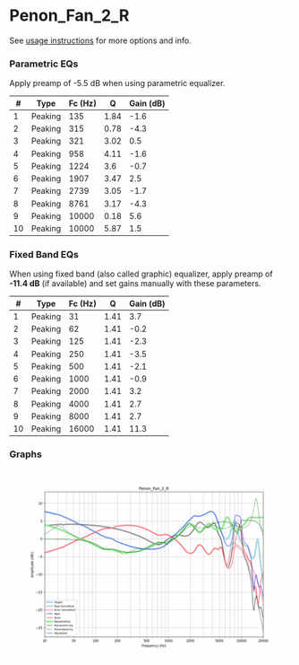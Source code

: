 # Penon_Fan_2_R
See [usage instructions](https://github.com/jaakkopasanen/AutoEq#usage) for more options and info.

### Parametric EQs
Apply preamp of -5.5 dB when using parametric equalizer.

|   # | Type    |   Fc (Hz) |    Q |   Gain (dB) |
|-----|---------|-----------|------|-------------|
|   1 | Peaking |       135 | 1.84 |        -1.6 |
|   2 | Peaking |       315 | 0.78 |        -4.3 |
|   3 | Peaking |       321 | 3.02 |         0.5 |
|   4 | Peaking |       958 | 4.11 |        -1.6 |
|   5 | Peaking |      1224 | 3.6  |        -0.7 |
|   6 | Peaking |      1907 | 3.47 |         2.5 |
|   7 | Peaking |      2739 | 3.05 |        -1.7 |
|   8 | Peaking |      8761 | 3.17 |        -4.3 |
|   9 | Peaking |     10000 | 0.18 |         5.6 |
|  10 | Peaking |     10000 | 5.87 |         1.5 |

### Fixed Band EQs
When using fixed band (also called graphic) equalizer, apply preamp of **-11.4 dB** (if available) and set gains manually with these parameters.

|   # | Type    |   Fc (Hz) |    Q |   Gain (dB) |
|-----|---------|-----------|------|-------------|
|   1 | Peaking |        31 | 1.41 |         3.7 |
|   2 | Peaking |        62 | 1.41 |        -0.2 |
|   3 | Peaking |       125 | 1.41 |        -2.3 |
|   4 | Peaking |       250 | 1.41 |        -3.5 |
|   5 | Peaking |       500 | 1.41 |        -2.1 |
|   6 | Peaking |      1000 | 1.41 |        -0.9 |
|   7 | Peaking |      2000 | 1.41 |         3.2 |
|   8 | Peaking |      4000 | 1.41 |         2.7 |
|   9 | Peaking |      8000 | 1.41 |         2.7 |
|  10 | Peaking |     16000 | 1.41 |        11.3 |

### Graphs
![](./Penon_Fan_2_R.png)
